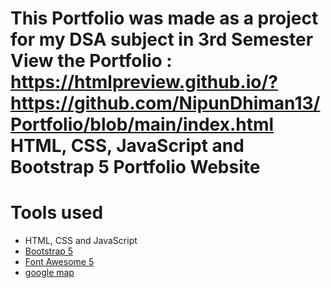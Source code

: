 This Portfolio was made as a project for my DSA subject in 3rd Semester 
View the Portfolio : https://htmlpreview.github.io/?https://github.com/NipunDhiman13/Portfolio/blob/main/index.html
HTML, CSS, JavaScript and Bootstrap 5 Portfolio Website
=======
# Tools used #
* HTML, CSS and JavaScript
* [Bootstrap 5](https://getbootstrap.com/docs/5.0/getting-started/introduction/)
* [Font Awesome 5](https://fontawesome.com/)
* [google map](https://www.embed-map.com/)

